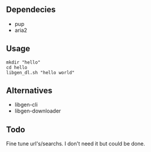 ## Dependecies

- pup
- aria2

## Usage

```
mkdir "hello"
cd hello
libgen_dl.sh "hello world"
```

## Alternatives
- libgen-cli
- libgen-downloader

## Todo
Fine tune url's/searchs. I don't need it but could be done.
